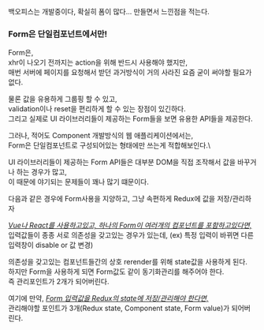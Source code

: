 백오피스는 개발중이다, 확실히 폼이 많다...
만들면서 느낀점을 적는다.

### Form은 단일컴포넌트에서만!

Form은,\
xhr이 나오기 전까지는 action을 위해 반드시 사용해야 했지만,\
매번 서버에 페이지를 요청해서 받던 과거방식이 거의 사라진 요즘 굳이 써야할 필요가 없다.

물론 값을 유용하게 그룹핑 할 수 있고,\
validation이나 reset을 편리하게 할 수 있는 장점이 있긴하다.\
그리고 실제로 UI 라이브러리들이 제공하는 Form들을 보면 유용한 API들을 제공한다.

그러나, 적어도 Component 개발방식의 웹 애플리케이션에서는,\
Form은 단일컴포넌트로 구성되어있는 형태에만 쓰는게 적합해보인다.\

UI 라이브러리들이 제공하는 Form API들은 대부분 DOM을 직접 조작해서 값을 바꾸거나 하는 경우가 많고,\
이 때문에 야기되는 문제들이 꽤나 많기 떄문이다.

다음과 같은 경우에 Form사용을 지양하고, 그냥 속편하게 Redux에 값을 저장/관리하자

<i><u>Vue나 React를 사용하고있고, 하나의 Form이 여러개의 컴포넌트를 포함하고있다면,</u></i>\
입력값들이 종종 서로 의존성을 갖고있는 경우가 있는데, (ex) 특정 입력이 바뀌면 다른 입력창이 disable or 값 변경)

의존성을 갖고있는 컴포넌트들간의 상호 rerender를 위해 state값을 사용하게 된다.\
하지만 Form을 사용하게 되면 Form값도 같이 동기화관리를 해주어야 한다.\
즉 관리포인트가 2개가 되어버린다.

여기에 만약, <i><u>Form 입력값을 Redux의 state에 저장/관리해야 한다면,</u></i>\
관리해야할 포인트가 3개(Redux state, Component state, Form value)가 되어버린다.
